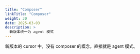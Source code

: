 ```yaml
---
title: "Composer"
linkTitle: "Composer"
weight: 30
date: 2025-03-03
description: >
  新版本统一为 agent 模式
---
```


新版本的 cursor 中，没有 composer 的概念，直接就是 agent 模式。
